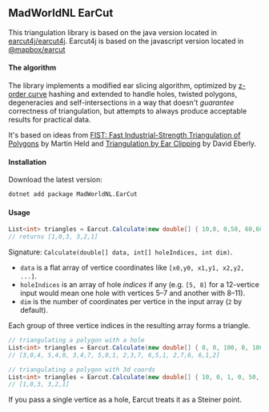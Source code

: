 ## MadWorldNL EarCut

This triangulation library is based on the java version located in [earcut4j/earcut4j](https://github.com/earcut4j/earcut4j/). Earcut4j is based on the javascript version located in [@mapbox/earcut](https://github.com/mapbox/earcut)

#### The algorithm

The library implements a modified ear slicing algorithm,
optimized by [z-order curve](http://en.wikipedia.org/wiki/Z-order_curve) hashing
and extended to handle holes, twisted polygons, degeneracies and self-intersections
in a way that doesn't _guarantee_ correctness of triangulation,
but attempts to always produce acceptable results for practical data.

It's based on ideas from
[FIST: Fast Industrial-Strength Triangulation of Polygons](http://www.cosy.sbg.ac.at/~held/projects/triang/triang.html) by Martin Held
and [Triangulation by Ear Clipping](http://www.geometrictools.com/Documentation/TriangulationByEarClipping.pdf) by David Eberly.

#### Installation

Download the latest version:

```bash
dotnet add package MadWorldNL.EarCut
```
    
#### Usage

```csharp
List<int> triangles = Earcut.Calculate(new double[] { 10,0, 0,50, 60,60, 70,10 }, null, 2);
// returns [1,0,3, 3,2,1]
```

Signature: `Calculate(double[] data, int[] holeIndices, int dim)`.

* `data` is a flat array of vertice coordinates like `[x0,y0, x1,y1, x2,y2, ...]`.
* `holeIndices` is an array of hole _indices_ if any
  (e.g. `[5, 8]` for a 12-vertice input would mean one hole with vertices 5&ndash;7 and another with 8&ndash;11).
* `dim` is the number of coordinates per vertice in the input array (`2` by default).

Each group of three vertice indices in the resulting array forms a triangle.

```csharp
// triangulating a polygon with a hole
List<int> triangles = Earcut.Calculate(new double[] { 0, 0, 100, 0, 100, 100, 0, 100, 20, 20, 80, 20, 80, 80, 20, 80 }, new int[] { 4 }, 2);
// [3,0,4, 5,4,0, 3,4,7, 5,0,1, 2,3,7, 6,5,1, 2,7,6, 6,1,2]

// triangulating a polygon with 3d coords
List<int> triangles = Earcut.Calculate(new double[] { 10, 0, 1, 0, 50, 2, 60, 60, 3, 70, 10, 4 }, null, 3);
// [1,0,3, 3,2,1]
```

If you pass a single vertice as a hole, Earcut treats it as a Steiner point.
